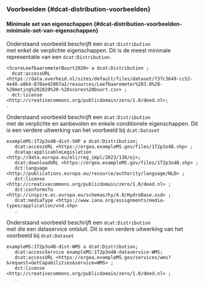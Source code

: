 ### Voorbeelden {#dcat-distribution-voorbeelden}

#### Minimale set van eigenschappen {#dcat-distribution-voorbeelden-minimale-set-van-eigenschappen}
Onderstaand voorbeeld beschrijft een <code>dcat:Distribution </code>met enkel de verplichte eigenschappen. Dit is de meest minimale representatie van een <code>dcat:Distribution</code>.

<aside class='example'>

```turtle
<ScoreLeefbaarometerBuurt2020> a dcat:Distribution ;
  dcat:accessURL <https:∕∕data.overheid.nl∕sites∕default∕files∕dataset∕f37c3649-cc52-4e48-a864-870ae42807a2∕resources∕Leefbaarometer%203.0%20-%20meting%202020%20-%20scores%20buurt.csv> ;
  dct:license <http:∕∕creativecommons.org∕publicdomain∕zero∕1.0∕deed.nl>;
.
```

</aside>

Onderstaand voorbeeld beschrijft een <code>dcat:Distribution </code>met de verplichte en aanbevolen en enkele conditionele eigenschappen. Dit is een verdere uitwerking van het voorbeeld bij <code>dcat:Dataset </code>

<aside class='example'>

```turtle
exampleMS:1T2p3o4B-dist-SHP a dcat:Distribution;
   dcat:accessURL <https://orgea.exampleMS.gov/files/1T2p3o4B.shp> ;
   dcatap:applicableLegislation <http://data.europa.eu/eli/reg_impl/2023/138/oj>;
   dcat:downloadURL <https://orgea.exampleMS.gov/files/1T2p3o4B.shp> ;
   dct:language <http://publications.europa.eu/resource/authority/language/NLD> ;
   dct:license <http://creativecommons.org/publicdomain/zero/1.0/deed.nl> ;
   dct:conformsTo <http://inspire.ec.europa.eu/schemas/hy/4.0/HydroBase.xsd> ;
   dcat:mediaType <https://www.iana.org/assignments/media-types/application/vnd.shp>
   .
```

</aside>

Onderstaand voorbeeld beschrijft een <code>dcat:Distribution </code>met die een dataservice ontsluit. Dit is een verdere uitwerking van het voorbeeld bij <code>dcat:Dataset </code>

<aside class='example'>

```turtle
exampleMS:1T2p3o4B-dist-WMS a dcat:Distribution;
   dcat:accessService exampleMS:1T2p3o4B-dataservice-WMS;
   dcat:accessURL <https://orgea.exampleMS.gov/services/wms?&request=GetCapabilities&service=WMS> ;
   dct:license <http://creativecommons.org/publicdomain/zero/1.0/deed.nl> ;
   .
```

</aside>

